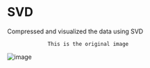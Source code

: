 # SVD
Compressed and visualized the data using SVD

                 This is the original image
![image](https://user-images.githubusercontent.com/68617720/121372850-4278b500-c947-11eb-8124-92a2d387c980.png)
